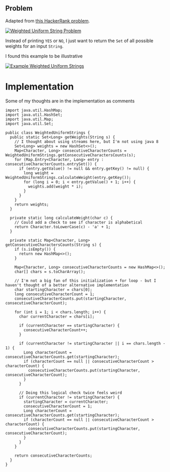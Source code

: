 ## Problem
Adapted from [this HackerRank problem](https://www.hackerrank.com/challenges/weighted-uniform-string).

[![Weighted Uniform String Problem][1]][1]


Instead of printing `YES` or `NO`, I just want to return the `Set` of all possible weights for an input `String`.

I found this example to be illustrative

[![Example Weighted Uniform Strings][2]][2]

# Implementation

Some of my thoughts are in the implementation as comments

<!-- language: lang-java -->

    import java.util.HashMap;
    import java.util.HashSet;
    import java.util.Map;
    import java.util.Set;

    public class WeightedUniformStrings {
      public static Set<Long> getWeights(String s) {
        // I thought about using streams here, but I'm not using java 8
        Set<Long> weights = new HashSet<>();
        Map<Character, Long> consecutiveCharacterCounts = WeightedUniformStrings.getConsecutiveCharactersCounts(s);
        for (Map.Entry<Character, Long> entry : consecutiveCharacterCounts.entrySet()) {
          if (entry.getValue() != null && entry.getKey() != null) {
            long weight = WeightedUniformStrings.calculateWeight(entry.getKey());
            for (long i = 0; i < entry.getValue() + 1; i++) {
              weights.add(weight * i);
            }
          }
        }
        return weights;
      }

      private static long calculateWeight(char c) {
        // Could add a check to see if character is alphabetical
        return Character.toLowerCase(c) - 'a' + 1;
      }

      private static Map<Character, Long> getConsecutiveCharactersCounts(String s) {
        if (s.isEmpty()) {
          return new HashMap<>();
        }

        Map<Character, Long> consecutiveCharacterCounts = new HashMap<>();
        char[] chars = s.toCharArray();

        // I'm not a big fan of this initialization + for loop - but I haven't thought of a better alternative implementation
        char startingCharacter = chars[0];
        long consecutiveCharacterCount = 1;
        consecutiveCharacterCounts.put(startingCharacter, consecutiveCharacterCount);

        for (int i = 1; i < chars.length; i++) {
          char currentCharacter = chars[i];

          if (currentCharacter == startingCharacter) {
            consecutiveCharacterCount++;
          }

          if (currentCharacter != startingCharacter || i == chars.length - 1) {
            Long characterCount = consecutiveCharacterCounts.get(startingCharacter);
            if (characterCount == null || consecutiveCharacterCount > characterCount) {
              consecutiveCharacterCounts.put(startingCharacter, consecutiveCharacterCount);
            }
          }

          // Doing this logical check twice feels weird
          if (currentCharacter != startingCharacter) {
            startingCharacter = currentCharacter;
            consecutiveCharacterCount = 1;
            Long characterCount = consecutiveCharacterCounts.get(startingCharacter);
            if (characterCount == null || consecutiveCharacterCount > characterCount) {
              consecutiveCharacterCounts.put(startingCharacter, consecutiveCharacterCount);
            }
          }
        }

        return consecutiveCharacterCounts;
      }
    }


  [1]: https://i.stack.imgur.com/s7m5W.png
  [2]: https://i.stack.imgur.com/nYOjY.png
